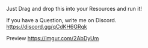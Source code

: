 Just Drag and drop this into your Resources and run it!

If you have a Question, write me on Discord.
https://discord.gg/qCdKH6GRqk

Preview
https://imgur.com/2AbDyUm
